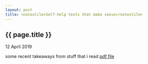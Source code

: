 ```yaml
---
layout: post
title: <notextile>Self-help texts that make sense</notextile>
---
```


{{ page.title }}
----------------

<p class="publish_date">
12 April  2019
</p>

some recent takeaways from stuff that i read [pdf file](https://github.com/MoserMichael/cstuff/releases/tag/self-help/attention_management.pdf)

